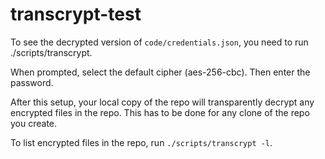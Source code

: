 transcrypt-test
===============

To see the decrypted version of `code/credentials.json`, you need to run ./scripts/transcrypt.

When prompted, select the default cipher (aes-256-cbc).  Then enter the password.

After this setup, your local copy of the repo will transparently decrypt any encrypted files in the repo.  This has to be done for any clone of the repo you create.

To list encrypted files in the repo, run `./scripts/transcrypt -l`.
